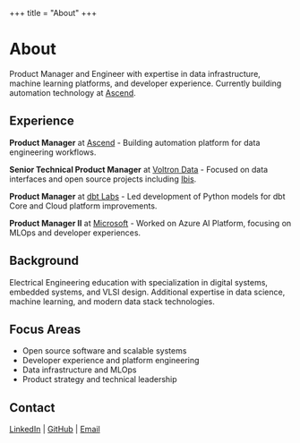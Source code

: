 +++
title = "About"
+++

# About

Product Manager and Engineer with expertise in data infrastructure, machine learning platforms, and developer experience. Currently building automation technology at [Ascend](https://ascend.io).

## Experience

**Product Manager** at [Ascend](https://ascend.io) - Building automation platform for data engineering workflows.

**Senior Technical Product Manager** at [Voltron Data](https://voltrondata.com) - Focused on data interfaces and open source projects including [Ibis](https://ibis-project.org).

**Product Manager** at [dbt Labs](https://getdbt.com) - Led development of Python models for dbt Core and Cloud platform improvements.

**Product Manager II** at [Microsoft](https://microsoft.com) - Worked on Azure AI Platform, focusing on MLOps and developer experiences.

## Background

Electrical Engineering education with specialization in digital systems, embedded systems, and VLSI design. Additional expertise in data science, machine learning, and modern data stack technologies.

## Focus Areas

- Open source software and scalable systems
- Developer experience and platform engineering  
- Data infrastructure and MLOps
- Product strategy and technical leadership

## Contact

[LinkedIn](https://www.linkedin.com/in/codydkdc) | [GitHub](https://github.com/lostmygithubaccount) | [Email](mailto:cody@dkdc.io)
